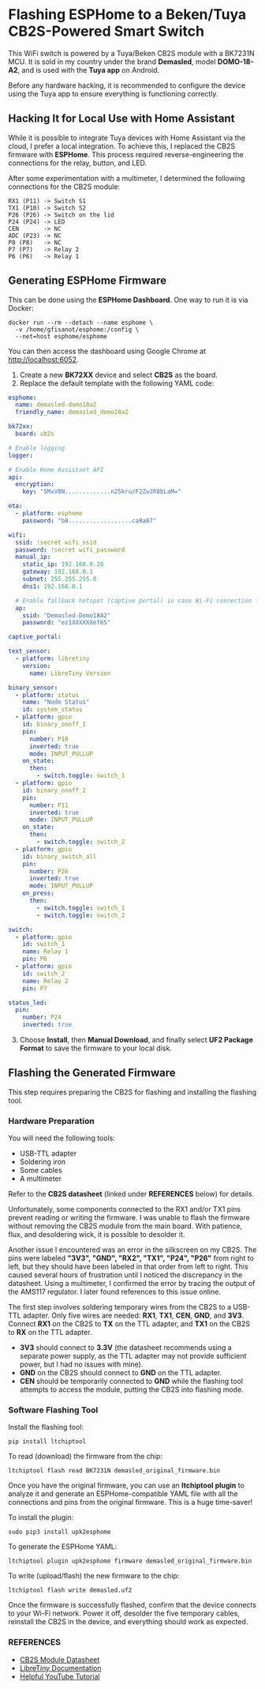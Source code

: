 # Flashing ESPHome to a Beken/Tuya CB2S-Powered Smart Switch

This WiFi switch is powered by a Tuya/Beken CB2S module with a BK7231N MCU. It is sold in my country under the brand **Demasled**, model **DOMO-18-A2**, and is used with the **Tuya app** on Android.

Before any hardware hacking, it is recommended to configure the device using the Tuya app to ensure everything is functioning correctly.

## Hacking It for Local Use with Home Assistant

While it is possible to integrate Tuya devices with Home Assistant via the cloud, I prefer a local integration. To achieve this, I replaced the CB2S firmware with **ESPHome**. This process required reverse-engineering the connections for the relay, button, and LED.

After some experimentation with a multimeter, I determined the following connections for the CB2S module:

~~~
RX1 (P11) -> Switch S1
TX1 (P10) -> Switch S2
P26 (P26) -> Switch on the lid
P24 (P24) -> LED
CEN       -> NC
ADC (P23) -> NC
P8 (P8)   -> NC
P7 (P7)   -> Relay 2
P6 (P6)   -> Relay 1
~~~

## Generating ESPHome Firmware

This can be done using the **ESPHome Dashboard**. One way to run it is via Docker:

~~~
docker run --rm --detach --name esphome \
  -v /home/gfisanot/esphome:/config \
  --net=host esphome/esphome
~~~

You can then access the dashboard using Google Chrome at [http://localhost:6052](http://localhost:6052).

1. Create a new **BK72XX** device and select **CB2S** as the board.
2. Replace the default template with the following YAML code:

```yaml
esphome:
  name: demasled-domo18a2
  friendly_name: demasled_domo18a2

bk72xx:
  board: cb2s

# Enable logging
logger:

# Enable Home Assistant API
api:
  encryption:
    key: "5MxV8N.............n25kru/F2ZwJR8bLaM="

ota:
  - platform: esphome
    password: "b8..................ca8a87"

wifi:
  ssid: !secret wifi_ssid
  password: !secret wifi_password
  manual_ip:
    static_ip: 192.168.0.28
    gateway: 192.168.0.1
    subnet: 255.255.255.0
    dns1: 192.168.0.1

  # Enable fallback hotspot (captive portal) in case Wi-Fi connection fails
  ap:
    ssid: "Demasled-Domo18A2"
    password: "ez1XXXXXXef65"

captive_portal:

text_sensor:
  - platform: libretiny
    version:
      name: LibreTiny Version

binary_sensor:
  - platform: status
    name: "Node Status"
    id: system_status  
  - platform: gpio
    id: binary_onoff_1
    pin:
      number: P10
      inverted: true
      mode: INPUT_PULLUP
    on_state:
      then:
        - switch.toggle: switch_1
  - platform: gpio
    id: binary_onoff_2
    pin:
      number: P11
      inverted: true
      mode: INPUT_PULLUP
    on_state:
      then:
        - switch.toggle: switch_2
  - platform: gpio
    id: binary_switch_all
    pin:
      number: P26
      inverted: true
      mode: INPUT_PULLUP
    on_press:
      then:
        - switch.toggle: switch_1
        - switch.toggle: switch_2

switch:
  - platform: gpio
    id: switch_1
    name: Relay 1
    pin: P6
  - platform: gpio
    id: switch_2
    name: Relay 2
    pin: P7

status_led:
  pin:
    number: P24
    inverted: true
```

3. Choose **Install**, then **Manual Download**, and finally select **UF2 Package Format** to save the firmware to your local disk.

## Flashing the Generated Firmware

This step requires preparing the CB2S for flashing and installing the flashing tool.

### Hardware Preparation

You will need the following tools:

- USB-TTL adapter
- Soldering iron
- Some cables
- A multimeter

Refer to the **CB2S datasheet** (linked under **REFERENCES** below) for details.

Unfortunately, some components connected to the RX1 and/or TX1 pins prevent reading or writing the firmware. I was unable to flash the firmware without removing the CB2S module from the main board. With patience, flux, and desoldering wick, it is possible to desolder it.

Another issue I encountered was an error in the silkscreen on my CB2S. The pins were labeled **"3V3", "GND", "RX2", "TX1", "P24", "P26"** from right to left, but they should have been labeled in that order from left to right. This caused several hours of frustration until I noticed the discrepancy in the datasheet. Using a multimeter, I confirmed the error by tracing the output of the AMS117 regulator. I later found references to this issue online.

The first step involves soldering temporary wires from the CB2S to a USB-TTL adapter. Only five wires are needed: **RX1**, **TX1**, **CEN**, **GND**, and **3V3**. Connect **RX1** on the CB2S to **TX** on the TTL adapter, and **TX1** on the CB2S to **RX** on the TTL adapter. 

- **3V3** should connect to **3.3V** (the datasheet recommends using a separate power supply, as the TTL adapter may not provide sufficient power, but I had no issues with mine).
- **GND** on the CB2S should connect to **GND** on the TTL adapter.
- **CEN** should be temporarily connected to **GND** while the flashing tool attempts to access the module, putting the CB2S into flashing mode.

### Software Flashing Tool

Install the flashing tool:

~~~
pip install ltchiptool
~~~

To read (download) the firmware from the chip:

~~~
ltchiptool flash read BK7231N demasled_original_firmware.bin
~~~

Once you have the original firmware, you can use an **ltchiptool plugin** to analyze it and generate an ESPHome-compatible YAML file with all the connections and pins from the original firmware. This is a huge time-saver!

To install the plugin:

~~~
sudo pip3 install upk2esphome
~~~

To generate the ESPHome YAML:

~~~
ltchiptool plugin upk2esphome firmware demasled_original_firmware.bin
~~~

To write (upload/flash) the new firmware to the chip:

~~~
ltchiptool flash write demasled.uf2
~~~

Once the firmware is successfully flashed, confirm that the device connects to your Wi-Fi network. Power it off, desolder the five temporary cables, reinstall the CB2S in the device, and everything should work as expected.

### REFERENCES

- [CB2S Module Datasheet](https://developer.tuya.com/en/docs/iot/cb2s-module-datasheet?id=Kafgfsa2aaypq)
- [LibreTiny Documentation](https://docs.libretiny.eu/)
- [Helpful YouTube Tutorial](https://youtu.be/t0o8nMbqOSA)

